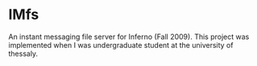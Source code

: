 IMfs
====

An instant messaging file server for Inferno (Fall 2009).
This project was implemented when I was undergraduate student at
the university of thessaly.